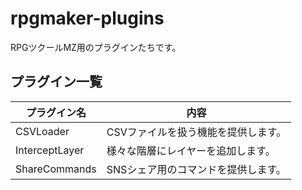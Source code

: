 # rpgmaker-plugins

RPGツクールMZ用のプラグインたちです。

## プラグイン一覧

|プラグイン名|内容|
|---|---|
|CSVLoader|CSVファイルを扱う機能を提供します。|
|InterceptLayer|様々な階層にレイヤーを追加します。|
|ShareCommands|SNSシェア用のコマンドを提供します。|
